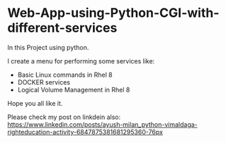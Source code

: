 # Web-App-using-Python-CGI-with-different-services

In this Project using python. 

I create a menu for performing some services like:
* Basic Linux commands in Rhel 8
* DOCKER services
* Logical Volume Management in Rhel 8

Hope you all like it. 

Please check my post on linkdein also: https://www.linkedin.com/posts/ayush-milan_python-vimaldaga-righteducation-activity-6847875381681295360-76px
